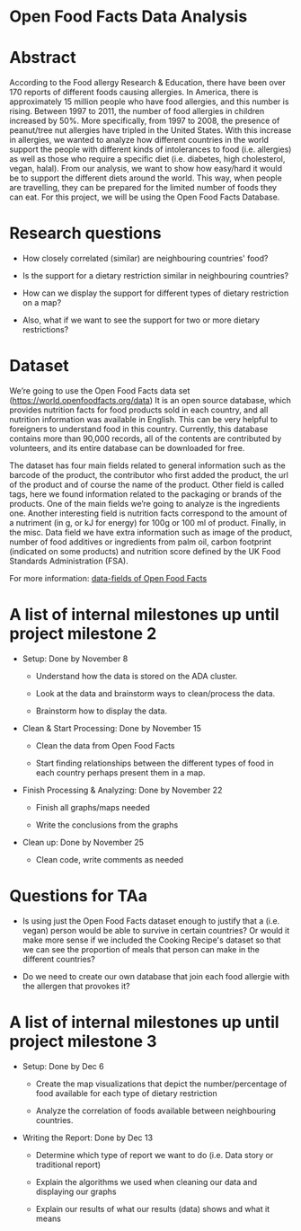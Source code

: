 # Open Food Facts Data Analysis

# Abstract

According to the Food allergy Research & Education, there have been over 170 reports of different foods causing allergies. In America, there is approximately 15 million people who have food allergies, and this number is rising. Between 1997 to 2011, the number of food allergies in children increased by 50%. More specifically, from 1997 to 2008, the presence of peanut/tree nut allergies have tripled in the United States. With this increase in allergies, we wanted to analyze how different countries in the world support the people with different kinds of intolerances to food (i.e. allergies) as well as those who require a specific diet (i.e. diabetes, high cholesterol, vegan, halal). From our analysis, we want to show how easy/hard it would be to support the different diets around the world. This way, when people are travelling, they can be prepared for the limited number of foods they can eat. For this project, we will be using the Open Food Facts Database.

# Research questions

+ How closely correlated (similar) are neighbouring countries' food?

+ Is the support for a dietary restriction similar in neighbouring countries?

+ How can we display the support for different types of dietary restriction on a map?

+ Also, what if we want to see the support for two or more dietary restrictions?

# Dataset

We’re going to use the Open Food Facts data set (https://world.openfoodfacts.org/data) It is an open source database, which provides nutrition facts for food products sold in each country, and all nutrition information was available in English. This can be very helpful to foreigners to understand food in this country. Currently, this database contains more than 90,000 records, all of the contents are contributed by volunteers, and its entire database can be downloaded for free.

The dataset has four main fields related to general information such as the barcode of the product, the contributor who first added the product, the url of the product and of course the name of the product. Other field is called tags, here we found information related to the packaging or  brands of the products. One of the main fields we’re going to analyze is the ingredients one. Another interesting field is nutrition facts correspond to the amount of a nutriment (in g, or kJ for energy) for 100g or 100 ml of product. Finally, in the misc. Data field  we have extra information such as image of the product, number of food additives or ingredients from palm  oil, carbon footprint (indicated on some products) and nutrition score defined by the UK Food Standards Administration (FSA).

For more information: [data-fields of Open Food Facts](https://static.openfoodfacts.org/data/data-fields.txt)

# A list of internal milestones up until project milestone 2

+ Setup: Done by November 8

  + Understand how the data is stored on the ADA cluster.

  + Look at the data and brainstorm ways to clean/process the data.

  + Brainstorm how to display the data.

+ Clean & Start Processing: Done by November 15

  + Clean the data from Open Food Facts

  + Start finding relationships between the different types of food in each country perhaps present them in a map.

+ Finish Processing & Analyzing: Done by November 22

  + Finish all graphs/maps needed

  + Write the conclusions from the graphs

+ Clean up: Done by November 25

  + Clean code, write comments as needed

# Questions for TAa

+ Is using just the Open Food Facts dataset enough to justify that a (i.e. vegan) person would be able to survive in certain countries? Or would it make more sense if we included the Cooking Recipe's dataset so that we can see the proportion of meals that person can make in the different countries?

+ Do we need to create our own database that join each food allergie with the allergen that provokes it?

# A list of internal milestones up until project milestone 3

+ Setup: Done by Dec 6

  + Create the map visualizations that depict the number/percentage of food available for each type of dietary restriction

  + Analyze the correlation of foods available between neighbouring countries.

+ Writing the Report: Done by Dec 13

  + Determine which type of report we want to do (i.e. Data story or traditional report)

  + Explain the algorithms we used when cleaning our data and displaying our graphs

  + Explain our results of what our results (data) shows and what it means
